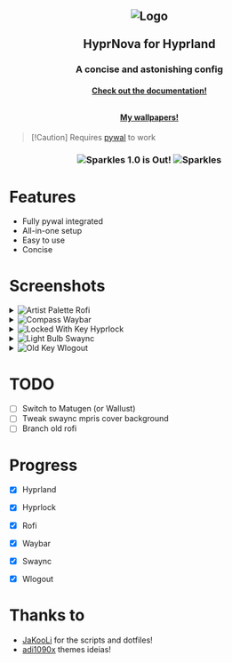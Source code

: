 <h2 align="center">
  <img src="https://raw.githubusercontent.com/zDyanTB/HyprNova/master/.github/nova-banner.png" alt="Logo"/><br><br>
  HyprNova for Hyprland
</h2>

<h3 align="center">
  A concise and astonishing config
</h3>

<h4 align="center">
  <a href="https://github.com/zDyanTB/HyprNova/blob/master/documentation.md">Check out the documentation!</a><br><br>
  
  <a href="https://github.com/zDyanTB/aesthic-wallpapers">My wallpapers!</a>
  </h4>

>   [!Caution]
>   Requires [pywal](https://github.com/dylanaraps/pywal) to work

<h3 align="center">
	<img src="https://raw.githubusercontent.com/Tarikul-Islam-Anik/Telegram-Animated-Emojis/main/Activity/Sparkles.webp" alt="Sparkles" width="38" height="38" />
	1.0 is Out!
	<img src="https://raw.githubusercontent.com/Tarikul-Islam-Anik/Telegram-Animated-Emojis/main/Activity/Sparkles.webp" alt="Sparkles" width="38" height="38" />
</h3>

# Features
- Fully pywal integrated
- All-in-one setup
- Easy to use
- Concise

# Screenshots
<details>
<summary>
  <img src="https://raw.githubusercontent.com/Tarikul-Islam-Anik/Telegram-Animated-Emojis/main/Activity/Artist%20Palette.webp" alt="Artist Palette" width="32" height="32" />
  Rofi
</summary>

<h4 align="center"> Menu </h4>

![Launcher](.github/rofi/launcher.png)

<h4 align="center"> Waybar Changer </h4>

![Waybar](.github/rofi/waybar-changer.png)

<h4 align="center"> Wallpaper Selector </h4>

![Wallpapers](.github/rofi/wallpaper-selector.png)

<h4 align="center"> Clipboard </h4>

![Clipboard](.github/rofi/clipboard.png)

</details>

<details>
<summary> 
  <img src="https://raw.githubusercontent.com/Tarikul-Islam-Anik/Telegram-Animated-Emojis/main/Travel%20and%20Places/Compass.webp" alt="Compass" width="32" height="32" />
  Waybar
</summary>

![Castle-shot](.github/waybar/shot-castle.png)
![Castle-bar](.github/waybar/bar-castle.png)

![Space-shot](.github/waybar/shot-space.png)
![Space-bar](.github/waybar/bar-space.png)

![Flower-shot](.github/waybar/shot-flower.png)
![Flower-bar](.github/waybar/bar-flower.png)

</details>


<details>
<summary>
  <img src="https://raw.githubusercontent.com/Tarikul-Islam-Anik/Telegram-Animated-Emojis/main/Objects/Locked%20With%20Key.webp" alt="Locked With Key" width="32" height="32" />
  Hyprlock
</summary>

![Blue](.github/hyprlock/blue.png)
![Red](.github/hyprlock/red.png)
![Grey](.github/hyprlock/grey.png)

</details>

<details>
  
<summary>
  <img src="https://raw.githubusercontent.com/Tarikul-Islam-Anik/Telegram-Animated-Emojis/main/Objects/Light%20Bulb.webp" alt="Light Bulb" width="32" height="32" />
  Swaync
</summary>

![White](.github/swaync/white.png)
![Yellow](.github/swaync/yellow.png)
![Purple](.github/swaync/purple.png)

</details>

<details>
<summary>
  <img src="https://raw.githubusercontent.com/Tarikul-Islam-Anik/Telegram-Animated-Emojis/main/Objects/Old%20Key.webp" alt="Old Key" width="32" height="32" />
  Wlogout
</summary>
  
![green](.github/wlogout/green.png)
![green-hover](.github/wlogout/green-hover.png)
![blue](.github/wlogout/blue.png)
![blue](.github/wlogout/blue-hover.png)

</details>

# TODO

- [ ] Switch to Matugen (or Wallust)
- [ ] Tweak swaync mpris cover background
- [ ] Branch old rofi

# Progress
- [x] Hyprland
- [x] Hyprlock
- [X] Rofi
- [x] Waybar
- [x] Swaync
- [x] Wlogout


# Thanks to
 - [JaKooLi](https://github.com/JaKooLit) for the scripts and dotfiles!
 - [adi1090x](https://github.com/adi1090x/rofi) themes ideias!
